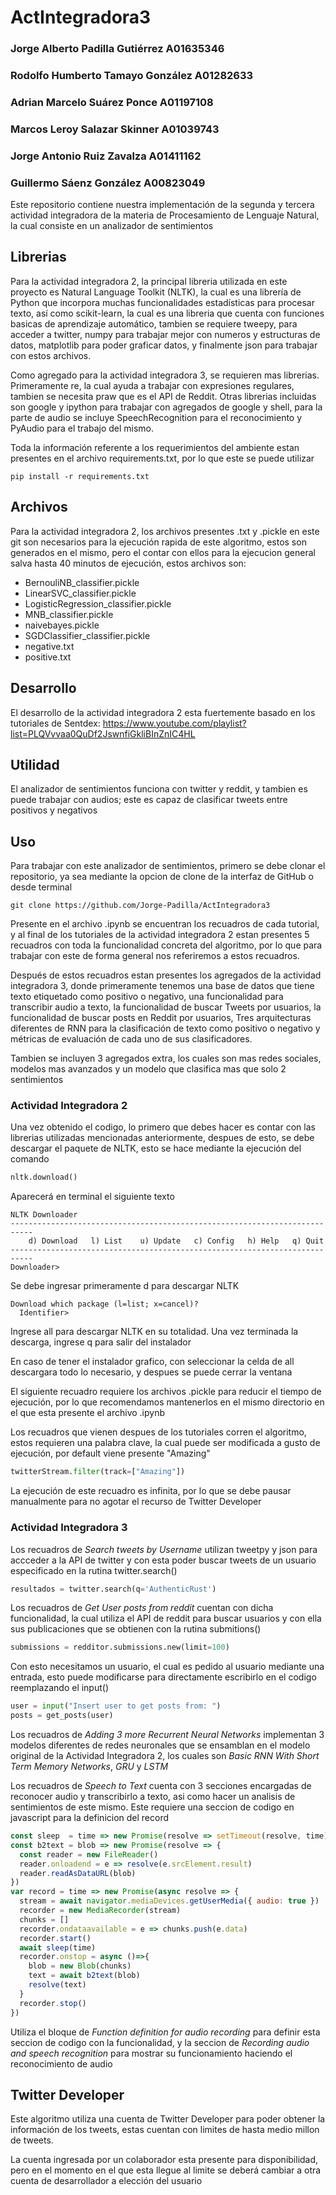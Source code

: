 # ActIntegradora3

### Jorge Alberto Padilla Gutiérrez  A01635346
### Rodolfo Humberto Tamayo González A01282633
### Adrian Marcelo Suárez Ponce      A01197108
### Marcos Leroy Salazar Skinner     A01039743
### Jorge Antonio Ruiz Zavalza       A01411162
### Guillermo Sáenz González         A00823049

Este repositorio contiene nuestra implementación de la segunda y tercera actividad integradora de la materia de Procesamiento de Lenguaje Natural, la cual consiste en un analizador de sentimientos

## Librerias

Para la actividad integradora 2, la principal libreria utilizada en este proyecto es Natural Language Toolkit (NLTK), la cual es una librería de Python que incorpora muchas funcionalidades estadísticas para procesar texto, así como scikit-learn, la cual es una libreria que cuenta con funciones basicas de aprendizaje automático, tambien se requiere tweepy, para acceder a twitter, numpy para trabajar mejor con numeros y estructuras de datos, matplotlib para poder graficar datos, y finalmente json para trabajar con estos archivos.

Como agregado para la actividad integradora 3, se requieren mas librerias. Primeramente re, la cual ayuda a trabajar con expresiones regulares, tambien se necesita praw que es el API de Reddit. Otras librerias incluidas son google y ipython para trabajar con agregados de google y shell, para la parte de audio se incluye SpeechRecognition para el reconocimiento y PyAudio para el trabajo del mismo.

Toda la información referente a los requerimientos del ambiente estan presentes en el archivo requirements.txt, por lo que este se puede utilizar

```shell
pip install -r requirements.txt
```

## Archivos

Para la actividad integradora 2, los archivos presentes .txt y .pickle en este git son necesarios para la ejecución rapida de este algoritmo, estos son generados en el mismo, pero el contar con ellos para la ejecucion general salva hasta 40 minutos de ejecución, estos archivos son:

- BernouliNB_classifier.pickle
- LinearSVC_classifier.pickle
- LogisticRegression_classifier.pickle
- MNB_classifier.pickle
- naivebayes.pickle
- SGDClassifier_classifier.pickle
- negative.txt
- positive.txt

## Desarrollo

El desarrollo de la actividad integradora 2 esta fuertemente basado en los tutoriales de Sentdex: https://www.youtube.com/playlist?list=PLQVvvaa0QuDf2JswnfiGkliBInZnIC4HL

## Utilidad

El analizador de sentimientos funciona con twitter y reddit, y tambien es puede trabajar con audios; este es capaz de clasificar tweets entre positivos y negativos

## Uso

Para trabajar con este analizador de sentimientos, primero se debe clonar el repositorio, ya sea mediante la opcion de clone de la interfaz de GitHub o desde terminal
```shell
git clone https://github.com/Jorge-Padilla/ActIntegradora3
```

Presente en el archivo .ipynb se encuentran los recuadros de cada tutorial, y al final de los tutoriales de la actividad integradora 2 estan presentes 5 recuadros con toda la funcionalidad concreta del algoritmo, por lo que para trabajar con este de forma general nos referiremos a estos recuadros.

Después de estos recuadros estan presentes los agregados de la actividad integradora 3, donde primeramente tenemos una base de datos que tiene texto etiquetado como positivo o negativo, una funcionalidad para transcribir audio a texto, la funcionalidad de buscar Tweets por usuarios, la funcionalidad de buscar posts en Reddit por usuarios, Tres arquitecturas diferentes de RNN para la clasificación de texto como positivo o negativo y métricas  de  evaluación de  cada  uno  de  sus  clasificadores.

Tambien se incluyen 3 agregados extra, los cuales son mas redes sociales, modelos mas avanzados y un modelo que clasifica mas que solo 2 sentimientos

### Actividad Integradora 2

Una vez obtenido el codigo, lo primero que debes hacer es contar con las librerias utilizadas mencionadas anteriormente, despues de esto, se debe descargar el paquete de NLTK, esto se hace mediante la ejecución del comando
```python
nltk.download()
```
Aparecerá en terminal el siguiente texto
```shell
NLTK Downloader
---------------------------------------------------------------------------
    d) Download   l) List    u) Update   c) Config   h) Help   q) Quit
---------------------------------------------------------------------------
Downloader>
```
Se debe ingresar primeramente d para descargar NLTK
```shell
Download which package (l=list; x=cancel)?
  Identifier>
```
Ingrese all para descargar NLTK en su totalidad.
Una vez terminada la descarga, ingrese q para salir del instalador

En caso de tener el instalador grafico, con seleccionar la celda de all descargara todo lo necesario, y despues se puede cerrar la ventana

El siguiente recuadro requiere los archivos .pickle para reducir el tiempo de ejecución, por lo que recomendamos mantenerlos en el mismo directorio en el que esta presente el archivo .ipynb

Los recuadros que vienen despues de los tutoriales corren el algoritmo, estos requieren una palabra clave, la cual puede ser modificada a gusto de ejecución, por default viene presente "Amazing"

```python
twitterStream.filter(track=["Amazing"])
```

La ejecución de este recuadro es infinita, por lo que se debe pausar manualmente para no agotar el recurso de Twitter Developer

### Actividad Integradora 3

Los recuadros de _Search tweets by Username_ utilizan tweetpy y json para accceder a la API de twitter y con esta poder buscar tweets de un usuario especificado en la rutina twitter.search()

```python
resultados = twitter.search(q='AuthenticRust')
```

Los recuadros de _Get User posts from reddit_ cuentan con dicha funcionalidad, la cual utiliza el API de reddit para buscar usuarios y con ella sus publicaciones que se obtienen con la rutina submitions()

```python
submissions = redditor.submissions.new(limit=100)
```

Con esto necesitamos un usuario, el cual es pedido al usuario mediante una entrada, esto puede modificarse para directamente escribirlo en el codigo reemplazando el input()

```python
user = input("Insert user to get posts from: ")
posts = get_posts(user)
```

Los recuadros de _Adding 3 more Recurrent Neural Networks_ implementan 3 modelos diferentes de redes neuronales que se ensamblan en el modelo original de la Actividad Integradora 2, los cuales son *Basic RNN With Short Term Memory Networks*, *GRU* y *LSTM*

Los recuadros de _Speech to Text_ cuenta con 3 secciones encargadas de reconocer audio y transcribirlo a texto, asi como hacer un analisis de sentimientos de este mismo. Este requiere una seccion de codigo en javascript para la definicion del record

```javascript
const sleep  = time => new Promise(resolve => setTimeout(resolve, time))
const b2text = blob => new Promise(resolve => {
  const reader = new FileReader()
  reader.onloadend = e => resolve(e.srcElement.result)
  reader.readAsDataURL(blob)
})
var record = time => new Promise(async resolve => {
  stream = await navigator.mediaDevices.getUserMedia({ audio: true })
  recorder = new MediaRecorder(stream)
  chunks = []
  recorder.ondataavailable = e => chunks.push(e.data)
  recorder.start()
  await sleep(time)
  recorder.onstop = async ()=>{
    blob = new Blob(chunks)
    text = await b2text(blob)
    resolve(text)
  }
  recorder.stop()
})
```

Utiliza el bloque de _Function definition for audio recording_ para definir esta seccion de codigo con la funcionalidad, y la seccion de _Recording audio and speech recognition_ para mostrar su funcionamiento haciendo el reconocimiento de audio

## Twitter Developer

Este algoritmo utiliza una cuenta de Twitter Developer para poder obtener la información de los tweets, estas cuentan con limites de hasta medio millon de tweets.

La cuenta ingresada por un colaborador esta presente para disponibilidad, pero en el momento en el que esta llegue al limite se deberá cambiar a otra cuenta de desarrollador a elección del usuario
